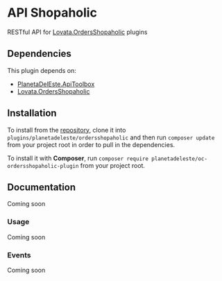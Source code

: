 # API Shopaholic
RESTful API for [Lovata.OrdersShopaholic](https://octobercms.com/plugin/lovata-ordersshopaholic) plugins

## Dependencies
This plugin depends on:

- [PlanetaDelEste.ApiToolbox](https://github.com/planetadeleste/oc-api-toolbox)
- [Lovata.OrdersShopaholic](https://octobercms.com/plugin/lovata-ordersshopaholic)

## Installation
To install from the [repository](https://github.com/planetadeleste/oc-ordersshopaholic-api), clone it into `plugins/planetadeleste/ordersshopaholic` and then run `composer update` from your project root in order to pull in the dependencies.

To install it with **Composer**, run `composer require planetadeleste/oc-ordersshopaholic-plugin` from your project root.

## Documentation
Coming soon

### Usage
Coming soon

### Events
Coming soon

